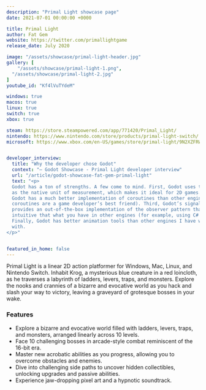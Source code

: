 ```yaml
---
description: "Primal Light showcase page"
date: 2021-07-01 00:00:00 +0000

title: Primal Light
author: Fat Gem
website: https://twitter.com/primallightgame
release_date: July 2020

image: "/assets/showcase/primal-light-header.jpg"
gallery: [
	"/assets/showcase/primal-light-1.png",
  "/assets/showcase/primal-light-2.jpg"
]
youtube_id: "Kf4lVuTYdeM"

windows: true
macos: true
linux: true
switch: true
xbox: true

steam: https://store.steampowered.com/app/771420/Primal_Light/
nintendo: https://www.nintendo.com/store/products/primal-light-switch/
microsoft: https://www.xbox.com/en-US/games/store/primal-light/9N2XZFRWG6R8


developer_interview:
  title: "Why the developer chose Godot"
  context: "— Godot Showcase - Primal Light developer interview"
  url: "/article/godot-showcase-fat-gem-primal-light"
  text: "<p>
  Godot has a ton of strengths. A few come to mind. First, Godot uses the pixel
  as the native unit of measurement, which makes it ideal for 2D games. Second,
  Godot has a much better implementation of coroutines than other engines (and
  coroutines are a game developer’s best friend). Third, Godot’s signal system
  provides an out-of-the-box implementation of the observer pattern that is more
  intuitive that what you have in other engines (for example, using C# events).
  Finally, Godot has better animation tools than other engines I have worked
  with.
</p>"


featured_in_home: false
---
```


<p>
  Primal Light is a linear 2D action platformer for Windows, Mac, Linux, and Nintendo Switch.
  Inhabit Krog, a mysterious blue creature in a red loincloth, as he traverses a
  labyrinth of ladders, levers, traps, and monsters. Explore the nooks and
  crannies of a bizarre and evocative world as you hack and slash your way to
  victory, leaving a graveyard of grotesque bosses in your wake.
</p>
<h3>Features</h3>
<ul>
  <li>Explore a bizarre and evocative world filled with ladders, levers, traps, and monsters, arranged linearly across 10 levels.</li>
  <li>Face 10 challenging bosses in arcade-style combat reminiscent of the 16-bit era.</li>
  <li>Master new acrobatic abilities as you progress, allowing you to overcome obstacles and enemies.</li>
  <li>Dive into challenging side paths to uncover hidden collectibles, unlocking upgrades and passive abilities.</li>
  <li>Experience jaw-dropping pixel art and a hypnotic soundtrack.</li>
</ul>
